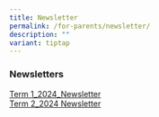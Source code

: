 ```yaml
---
title: Newsletter
permalink: /for-parents/newsletter/
description: ""
variant: tiptap
---
```

<h3>Newsletters</h3>
<p><a href="/files/Term_1_2024_Newsletter.pdf" rel="noopener noreferrer nofollow" target="_blank">Term 1_2024_Newsletter</a> 
<br><a href="/files/Term_2_2024_Newsletter.pdf" rel="noopener noreferrer nofollow" target="_blank">Term 2_2024 Newsletter</a>
</p>